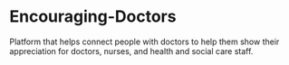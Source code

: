 # Encouraging-Doctors
Platform that helps connect people with doctors to help them show their appreciation for doctors, nurses, and health and social care staff. 
